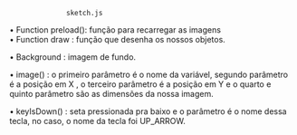                  sketch.js
                  
• Function preload(): função para recarregar as imagens                    
• Function draw : função que desenha os nossos objetos.

• Background : imagem de fundo.

• image() : o primeiro parâmetro é o nome da variável, segundo parâmetro é a posição em X , o terceiro parâmetro é a posição em Y e o quarto e quinto parâmetro são as dimensões da nossa imagem.

• keyIsDown() : seta pressionada pra baixo e o parâmetro é o nome dessa tecla, no caso, o nome da tecla foi UP_ARROW.

